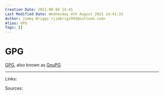 ```yaml
---
Creation Date: 2021-08-04 14:41
Last Modified Date: Wednesday 4th August 2021 14:41:33
Author: Jimmy Briggs <jimbrig1993@outlook.com>
Alias: GPG
Tags: []
---
```


# GPG

[GPG](), also known as [GnuPG]()

***

Links: 

Sources:

